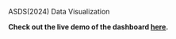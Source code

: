ASDS(2024) Data Visualization

**Check out the live demo of the dashboard [here](https://visualization-1l35.onrender.com/).**
